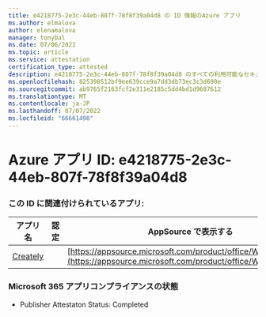 ```yaml
---
title: e4218775-2e3c-44eb-807f-78f8f39a04d8 の ID 情報のAzure アプリ
ms.author: elmalova
author: elenamalova
manager: tonybal
ms.date: 07/06/2022
ms.topic: article
ms.service: attestation
certification_type: attested
description: e4218775-2e3c-44eb-807f-78f8f39a04d8 のすべての利用可能なセキュリティとコンプライアンス情報。
ms.openlocfilehash: 825398512bf9ee639cce9a7dd3db73ec3c3d690e
ms.sourcegitcommit: ab9765f2163fcf2e311e2185c5dd4bd1d9687612
ms.translationtype: MT
ms.contentlocale: ja-JP
ms.lasthandoff: 07/07/2022
ms.locfileid: "66661498"
---
```

# <a name="azure-app-id-e4218775-2e3c-44eb-807f-78f8f39a04d8"></a>Azure アプリ ID: e4218775-2e3c-44eb-807f-78f8f39a04d8


### <a name="apps-associated-with-this-id"></a>この ID に関連付けられているアプリ:
| **アプリ名** | **認定** | **AppSource で表示する** |
|--------------|---------------|-----------------------|
| [Creately](../forward/WA200004335.md) |  | [https://appsource.microsoft.com/product/office/WA200004335](https://appsource.microsoft.com/product/office/WA200004335) |

### <a name="microsoft-365-app-compliance-status"></a>Microsoft 365 アプリコンプライアンスの状態
- Publisher Attestaton Status: Completed

